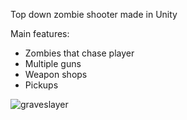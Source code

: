 Top down zombie shooter made in Unity 

Main features:
- Zombies that chase player
- Multiple guns
- Weapon shops
- Pickups


![graveslayer](https://github.com/user-attachments/assets/33beadfc-9654-4f58-b677-4daf36e6e820)
